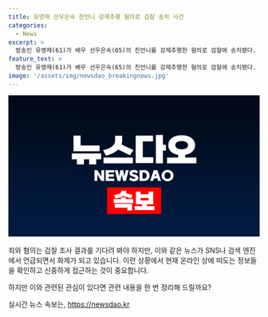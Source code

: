 ```yaml
---
title: 유영재 선우은숙 친언니 강제추행 혐의로 검찰 송치 사건
categories:
  - News
excerpt: >
  방송인 유영재(61)가 배우 선우은숙(65)의 친언니를 강제추행한 혐의로 검찰에 송치됐다. 경기 분당경찰서는 친족관계에 의한 강제추행 혐의로 유씨를 수원지검 성남지청에 송치했다. 선우은숙 측은 유씨를 고소하며 사실혼 사실을 숨기고 자신과 결혼한 사실을 알게 됐다며 혼인 취소소송도 함께 제기했다. 유씨는 이에 반박하며 법적 다툼을 예고했다.
feature_text: >
  방송인 유영재(61)가 배우 선우은숙(65)의 친언니를 강제추행한 혐의로 검찰에 송치됐다. 경기 분당경찰서는 친족관계에 의한 강제추행 혐의로 유씨를 수원지검 성남지청에 송치했다. 선우은숙 측은 유씨를 고소하며 사실혼 사실을 숨기고 자신과 결혼한 사실을 알게 됐다며 혼인 취소소송도 함께 제기했다. 유씨는 이에 반박하며 법적 다툼을 예고했다.
image: '/assets/img/newsdao_breakingnews.jpg'
---
```


<p><img src="/assets/img/newsdao_breakingnews.jpg" alt="implanttips 속보" /></p>

<p>죄와 혐의는 검찰 조사 결과를 기다려 봐야 하지만, 이와 같은 뉴스가 SNS나 검색 엔진에서 언급되면서 화제가 되고 있습니다. 이런 상황에서 현재 온라인 상에 떠도는 정보들을 확인하고 신중하게 접근하는 것이 중요합니다.</p>

<p>하지만 이와 관련된 관심이 있다면 관련 내용을 한 번 정리해 드릴까요?</p>
실시간 뉴스 속보는, <a href="https://newsdao.kr" rel="dofollow">https://newsdao.kr</a>


